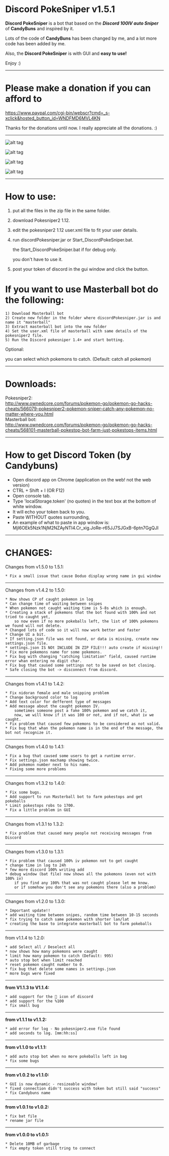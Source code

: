 # Discord PokeSniper v1.5.1
<B>Discord PokeSniper</B> is a bot that based on the <B><i>Discord 100IV auto Sniper</i></B> of <B>CandyBuns</B> and inspired by it.

Lots of the code of <B>CandyBuns</B> has been changed by me, and a lot more code has been added by me.

Also, the <B>Discord PokeSniper</B> is with GUI and <B>easy to use!</B>

Enjoy :)

---------------------------------------------------------------

<B><h1>Please make a donation if you can afford to</h1></B>
https://www.paypal.com/cgi-bin/webscr?cmd=_s-xclick&hosted_button_id=WNDFMD6MVL4KN

Thanks for the donations until now. I really appreciate all the donations. :)

---------------------------------------------------------------


![alt tag](https://cloud.githubusercontent.com/assets/21306877/19131492/42633ebe-8b58-11e6-873c-11de7d026051.jpg)

![alt tag](https://cloud.githubusercontent.com/assets/21306877/19131490/425f3300-8b58-11e6-8aec-984a2cfce4d0.jpg)

![alt tag](https://cloud.githubusercontent.com/assets/21306877/19131491/426017e8-8b58-11e6-90f4-eef64af70308.jpg)

![alt tag](https://cloud.githubusercontent.com/assets/21306877/19131489/425ccb42-8b58-11e6-9c28-91226e5612d9.jpg)

---------------------------------------------------------------

<B><h1>How to use:</h1></B>

1) put all the files in the zip file in the same folder.

2) download Pokesniper2 1.12.

3) edit the pokesniper2 1.12 user.xml file to fit your user details.

4) run discordPokesniper.jar or Start_DiscordPokeSniper.bat.

	the Start_DiscordPokeSniper.bat if for debug only.

	you don't have to use it.

5) post your token of discord in the gui window and click the button.


<b><h1>If you want to use Masterball bot do the following:</h1></b>

	1) Download Masterball bot
	2) Create new folder in the folder where discordPokesniper.jar is and name it "masterball"
	3) Extract masterball bot into the new folder
	4) Set the user.xml file of masterball with same details of the pokesniper2 file.
	5) Run the Discord pokesniper 1.4+ and start botting.

Optional:

you can select which pokemons to catch. (Default: catch all pokemon)

---------------------------------------------------------------
<b><h1>Downloads:</h1></b>

Pokesniper2:<BR>
	http://www.ownedcore.com/forums/pokemon-go/pokemon-go-hacks-cheats/566079-pokesniper2-pokemon-sniper-catch-any-pokemon-no-matter-where-you.html <BR>
Masterball bot:<BR>
	http://www.ownedcore.com/forums/pokemon-go/pokemon-go-hacks-cheats/568101-masterball-pokestop-bot-farm-just-pokestops-items.html


---------------------------------------------------------------

<B><h1>How to get Discord Token (by Candybuns)</h1></B>
- Open discord app on Chrome (application on the web! not the web version)
- CTRL + Shift + I (OR F12)
- Open console tab.
- Type 'localStorage.token' (no quotes) in the text box at the bottom of white window.
- It will echo your token back to you.
- Paste WITHOUT quotes surrounding, 
- An example of what to paste in app window is: MjI6OEk5Nzk1NjM2NZAyNTI4.Cr_xig.JoRe-r65JJ7SJGxB-6ptn7GgQJI

---------------------------------------------------------------

<B><h1>CHANGES:</h1></B>

Changes from v1.5.0 to 1.5.1:

	* Fix a small issue that cause Doduo display wrong name in gui window
--------------------------------------------------------------- 
Changes from v1.4.2 to 1.5.0:

	* Now shows CP of caught pokemon in log
	* Can change time of waiting between snipes
	* When pokemon not caught waiting time is 5-8s which is enough.
	* Creating a stack of pokemons that the bot found with 100% and not tried to caught yet,
		so now even if no more pokeballs left, the list of 100% pokemons we found will not delete.
	* Changed lots of code so it will now work better and faster
	* Change UI a bit.
	* If setting.json file was not found, or data is missing, create new settings.json file.
	* settings.json IS NOt INCLUDE IN ZIP FILE!!! auto create if missing!!
	* Fix more pokemons name for some pokemons.
	* Fix bug with changing "catching limitation" field, caused runtime error whan entering no digit char.
	* Fix bug that caused some settings not to be saved on bot closing.
	* Safe closing the bot -> disconnect from discord.
---------------------------------------------------------------
Changes from v1.4.1 to 1.4.2:

	* Fix nidoran female and male snipping problem
	* Change background color to log
	* Add text color for defferent type of messages
	* Add message about the caught pokemon IV. 
		sometimes someone post a fake 100% pokemon and we catch it,
		now, we will know if it was 100 or not, and if not, what iv we caught.
	* Fix problem that caused few pokemons to be considered as not valid.
	* Fix bug that whan the pokemon name is in the end of the message, the bot not recognize it.
---------------------------------------------------------------
Changes from v1.4.0 to 1.4.1:

	* Fix a bug that caused some users to get a runtime error.
	* Fix settings.json machamp showing twice.
	* Add pokemon number next to his name.
	* Fixing some more problems
---------------------------------------------------------------
Changes from v1.3.2 to 1.4.0:

	* Fix some bugs.
	* Add support to run Masterball bot to farm pokestops and get pokeballs
	* Limit pokestops robs to 1700.
	* Fix a little problem in GUI
---------------------------------------------------------------

Changes from v1.3.1 to 1.3.2:

	* Fix problem that caused many people not receiving messages from Discord
---------------------------------------------------------------

Changes from v1.3.0 to 1.3.1:

	* Fix problem that caused 100% iv pokemon not to get caught
	* change time in log to 24h
	* few more discord 100% writing add
	* debug window (bat file) now shows all the pokemons (even not with 100% iv)
		if you find any 100% that was not caught please let me know.
		or if somehow you don't see any pokemons there (also a problem)
---------------------------------------------------------------
Changes from v1.2.0 to 1.3.0:

	* Important update!!
	* add waiting time between snipes, random time between 10-15 seconds
	* fix trying to catch same pokemon with shorter lan/lat
	* creating the base to integrate masterball bot to farm pokeballs
---------------------------------------------------------------
from v1.1.4 to 1.2.0:

	* add Select all / Deselect all
	* now shows how many pokemons were caught
	* limit how many pokemon to catch (Default: 995) 
	* auto stop bot when limit reached
	* reset pokemon caught number to 0.
	* fix bug that delete some names in settings.json
	* more bugs were fixed
---------------------------------------------------------------
<B>from V1.1.3 to V1.1.4:</B>

	* add support for the 💯 icon of discord
	* add support for the %100
	* fix small bug
---------------------------------------------------------------
<B>from v1.1.1 to v1.1.2:</B>

	* add error for log - No pokesniper2.exe file found
	* add seconds to log. [mm:hh:ss] 
---------------------------------------------------------------
<B>from v1.1.0 to v1.1.1:</B>

	* add auto stop bot when no more pokeballs left in bag
	* fix some bugs
---------------------------------------------------------------
<B>from v1.0.2 to v1.1.0:</B>

	* GUI is now dynamic - resizeable window!
	* fixed connection didn't success with token but still said "success"
	* fix Candybuns name
---------------------------------------------------------------
<B>from v1.0.1 to v1.0.2:</B>

	* fix bat file
	* rename jar file
---------------------------------------------------------------
<B>from v1.0.0 to v1.0.1:</B>

	* Delete 10MB of garbage
	* fix empty token still tring to connect
